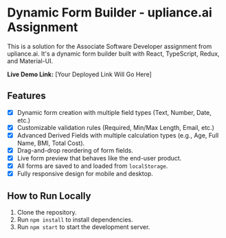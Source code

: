 # Dynamic Form Builder - upliance.ai Assignment

This is a solution for the Associate Software Developer assignment from upliance.ai. It's a dynamic form builder built with React, TypeScript, Redux, and Material-UI.

**Live Demo Link:** [Your Deployed Link Will Go Here]

## Features

- [x] Dynamic form creation with multiple field types (Text, Number, Date, etc.)
- [x] Customizable validation rules (Required, Min/Max Length, Email, etc.)
- [x] Advanced Derived Fields with multiple calculation types (e.g., Age, Full Name, BMI, Total Cost).
- [x] Drag-and-drop reordering of form fields.
- [x] Live form preview that behaves like the end-user product.
- [x] All forms are saved to and loaded from `localStorage`.
- [x] Fully responsive design for mobile and desktop.

## How to Run Locally

1. Clone the repository.
2. Run `npm install` to install dependencies.
3. Run `npm start` to start the development server.